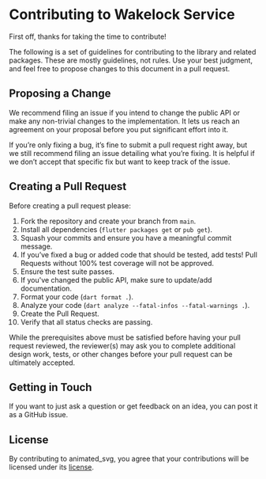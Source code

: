 # Contributing to Wakelock Service

First off, thanks for taking the time to contribute!

The following is a set of guidelines for contributing to the library and related packages. These are mostly guidelines, not rules. Use your best judgment, and feel free to propose changes to this document in a pull request.

## Proposing a Change

We recommend filing an issue if you intend to change the public API or make any non-trivial changes to the implementation. It lets us reach an agreement on your proposal before you put significant effort into it.

If you’re only fixing a bug, it’s fine to submit a pull request right away, but we still recommend filing an issue detailing what you’re fixing. It is helpful if we don’t accept that specific fix but want to keep track of the issue.

## Creating a Pull Request

Before creating a pull request please:

1. Fork the repository and create your branch from `main`.
1. Install all dependencies (`flutter packages get` or `pub get`).
1. Squash your commits and ensure you have a meaningful commit message.
1. If you’ve fixed a bug or added code that should be tested, add tests!
   Pull Requests without 100% test coverage will not be approved.
1. Ensure the test suite passes.
1. If you've changed the public API, make sure to update/add documentation.
1. Format your code (`dart format .`).
1. Analyze your code (`dart analyze --fatal-infos --fatal-warnings .`).
1. Create the Pull Request.
1. Verify that all status checks are passing.

While the prerequisites above must be satisfied before having your pull request reviewed, the reviewer(s) may ask you to complete additional design work, tests, or other changes before your pull request can be ultimately accepted.

## Getting in Touch

If you want to just ask a question or get feedback on an idea, you can post it as a GitHub issue.

## License

By contributing to animated_svg, you agree that your contributions will be licensed under its [license](LICENSE).